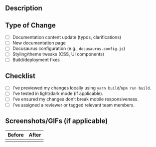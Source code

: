 ## Description

<!-- Clearly explain what this PR changes and why. Include links to related issues. -->

## Type of Change

- [ ] Documentation content update (typos, clarifications)
- [ ] New documentation page
- [ ] Docusaurus configuration (e.g., `docusaurus.config.js`)
- [ ] Styling/theme tweaks (CSS, UI components)
- [ ] Build/deployment fixes

## Checklist

- [ ] I’ve previewed my changes locally using `yarn build`/`npm run build`.
- [ ] I’ve tested in light/dark mode (if applicable).
- [ ] I’ve ensured my changes don’t break mobile responsiveness.
- [ ] I’ve assigned a reviewer or tagged relevant team members.

## Screenshots/GIFs (if applicable)

<!-- Visuals help reviewers quickly grasp UI changes. -->

| Before         | After          |
| -------------- | -------------- |
| <!-- Image --> | <!-- Image --> |
